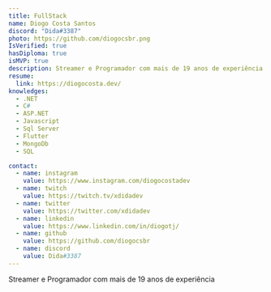 ```yaml
---
title: FullStack
name: Diogo Costa Santos
discord: "Dida#3387"
photo: https://github.com/diogocsbr.png 
IsVerified: true
hasDiploma: true
isMVP: true
description: Streamer e Programador com mais de 19 anos de experiência 
resume:
  link: https://diogocosta.dev/
knowledges: 
  - .NET
  - C#
  - ASP.NET
  - Javascript
  - Sql Server
  - Flutter
  - MongoDb
  - SQL

contact:
  - name: instagram
    value: https://www.instagram.com/diogocostadev
  - name: twitch
    value: https://twitch.tv/xdidadev
  - name: twitter
    value: https://twitter.com/xdidadev
  - name: linkedin
    value: https://www.linkedin.com/in/diogotj/
  - name: github
    value: https://github.com/diogocsbr
  - name: discord
    value: Dida#3387
---
```


Streamer e Programador com mais de 19 anos de experiência